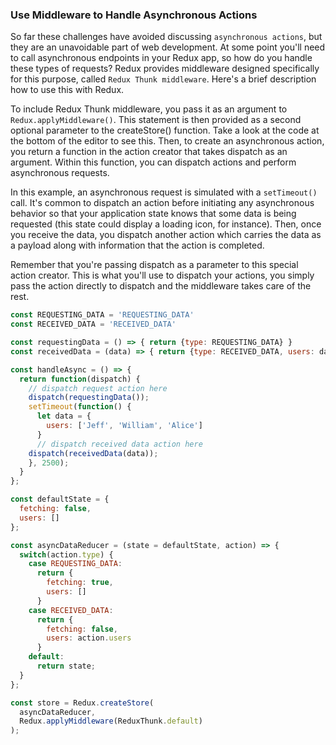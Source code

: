 ### Use Middleware to Handle Asynchronous Actions

So far these challenges have avoided discussing `asynchronous actions`, but they are an unavoidable part of web development. At some point you'll need to call asynchronous endpoints in your Redux app, so how do you handle these types of requests? Redux provides middleware designed specifically for this purpose, called `Redux Thunk middleware`. Here's a brief description how to use this with Redux.

To include Redux Thunk middleware, you pass it as an argument to `Redux.applyMiddleware()`. 
This statement is then provided as a second optional parameter to the createStore() function. 
Take a look at the code at the bottom of the editor to see this. 
Then, to create an asynchronous action, you return a function in the action creator that takes dispatch as an argument.
Within this function, you can dispatch actions and perform asynchronous requests.

In this example, an asynchronous request is simulated with a `setTimeout()` call. It's common to dispatch an action before initiating any asynchronous behavior so that your application state knows that some data is being requested (this state could display a loading icon, for instance). Then, once you receive the data, you dispatch another action which carries the data as a payload along with information that the action is completed.

Remember that you're passing dispatch as a parameter to this special action creator. This is what you'll use to dispatch your actions, you simply pass the action directly to dispatch and the middleware takes care of the rest.

```js
const REQUESTING_DATA = 'REQUESTING_DATA'
const RECEIVED_DATA = 'RECEIVED_DATA'

const requestingData = () => { return {type: REQUESTING_DATA} }
const receivedData = (data) => { return {type: RECEIVED_DATA, users: data.users} }

const handleAsync = () => {
  return function(dispatch) {
    // dispatch request action here
    dispatch(requestingData());
    setTimeout(function() {
      let data = {
        users: ['Jeff', 'William', 'Alice']
      }
      // dispatch received data action here
    dispatch(receivedData(data));
    }, 2500);
  }
};

const defaultState = {
  fetching: false,
  users: []
};

const asyncDataReducer = (state = defaultState, action) => {
  switch(action.type) {
    case REQUESTING_DATA:
      return {
        fetching: true,
        users: []
      }
    case RECEIVED_DATA:
      return {
        fetching: false,
        users: action.users
      }
    default:
      return state;
  }
};

const store = Redux.createStore(
  asyncDataReducer,
  Redux.applyMiddleware(ReduxThunk.default)
);
```
